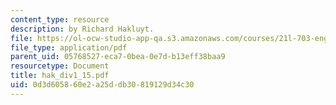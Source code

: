 ```yaml
---
content_type: resource
description: by Richard Hakluyt.
file: https://ol-ocw-studio-app-qa.s3.amazonaws.com/courses/21l-703-english-renaissance-drama-theatre-and-society-in-the-age-of-shakespeare-fall-2003/0d3d605860e2a25ddb30819129d34c30_hak_div1_15.pdf
file_type: application/pdf
parent_uid: 05768527-eca7-0bea-0e7d-b13eff38baa9
resourcetype: Document
title: hak_div1_15.pdf
uid: 0d3d6058-60e2-a25d-db30-819129d34c30
---
```

